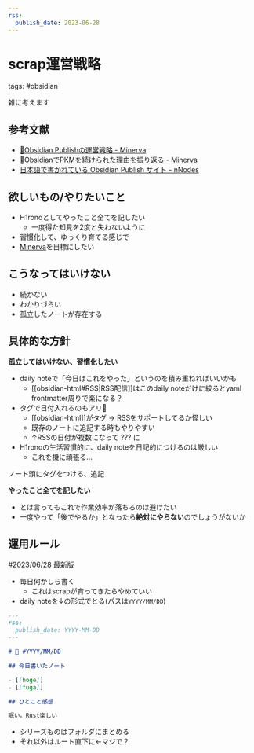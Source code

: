 ```yaml
---
rss:
  publish_date: 2023-06-28
---
```


# scrap運営戦略

tags: #obsidian

雑に考えます

## 参考文献

- [📘Obsidian Publishの運営戦略 - Minerva](https://minerva.mamansoft.net/%F0%9F%93%98Articles/%F0%9F%93%98Obsidian+Publish%E3%81%AE%E9%81%8B%E5%96%B6%E6%88%A6%E7%95%A5)
- [📘ObsidianでPKMを続けられた理由を振り返る - Minerva](https://minerva.mamansoft.net/%F0%9F%93%98Articles/%F0%9F%93%98Obsidian%E3%81%A7PKM%E3%82%92%E7%B6%9A%E3%81%91%E3%82%89%E3%82%8C%E3%81%9F%E7%90%86%E7%94%B1%E3%82%92%E6%8C%AF%E3%82%8A%E8%BF%94%E3%82%8B)
- [日本語で書かれている Obsidian Publish サイト - nNodes](https://notes.naney.org/Notes/%E6%97%A5%E6%9C%AC%E8%AA%9E%E3%81%A7%E6%9B%B8%E3%81%8B%E3%82%8C%E3%81%A6%E3%81%84%E3%82%8B+Obsidian+Publish+%E3%82%B5%E3%82%A4%E3%83%88)

## 欲しいもの/やりたいこと

- H1ronoとしてやったこと全てを記したい
    - 一度得た知見を2度と失わないように
- 習慣化して、ゆっくり育てる感じで
- [Minerva](https://minerva.mamansoft.net/Home)を目標にしたい

## こうなってはいけない

- 続かない
- わかりづらい
- 孤立したノートが存在する

## 具体的な方針

**孤立してはいけない、習慣化したい**

- daily noteで「今日はこれをやった」というのを積み重ねればいいかも
    - [[obsidian-html#RSS|RSS配信]]はこのdaily noteだけに絞るとyaml frontmatter周りで楽になる？
- タグで日付入れるのもアリ🐜
    - [[obsidian-html]]がタグ → RSSをサポートしてるか怪しい
    - 既存のノートに追記する時もやりやすい
    - ↑RSSの日付が複数になって ??? に
- H1ronoの生活習慣的に、daily noteを日記的につけるのは厳しい
    - これを機に頑張る...

ノート頭にタグをつける、追記

**やったこと全てを記したい**

- とは言ってもこれで作業効率が落ちるのは避けたい
- 一度やって「後でやるか」となったら**絶対にやらない**のでしょうがないか

## 運用ルール

#2023/06/28 最新版

- 毎日何かしら書く
    - これはscrapが育ってきたらやめていい
- daily noteを↓の形式でとる(パスは`YYYY/MM/DD`)

```md
---
rss:
  publish_date: YYYY-MM-DD
---

# 📅 #YYYY/MM/DD

## 今日書いたノート

- [[hoge]]
- [[fuga]]

## ひとこと感想

眠い。Rust楽しい
```

- シリーズものはフォルダにまとめる
- それ以外はルート直下に←マジで？
